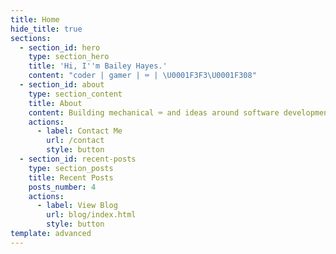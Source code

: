 ```yaml
---
title: Home
hide_title: true
sections:
  - section_id: hero
    type: section_hero
    title: 'Hi, I''m Bailey Hayes.'
    content: "coder | gamer | ⌨️ | \U0001F3F3️‍\U0001F308"
  - section_id: about
    type: section_content
    title: About
    content: Building mechanical ⌨️ and ideas around software development.
    actions:
      - label: Contact Me
        url: /contact
        style: button
  - section_id: recent-posts
    type: section_posts
    title: Recent Posts
    posts_number: 4
    actions:
      - label: View Blog
        url: blog/index.html
        style: button
template: advanced
---
```

